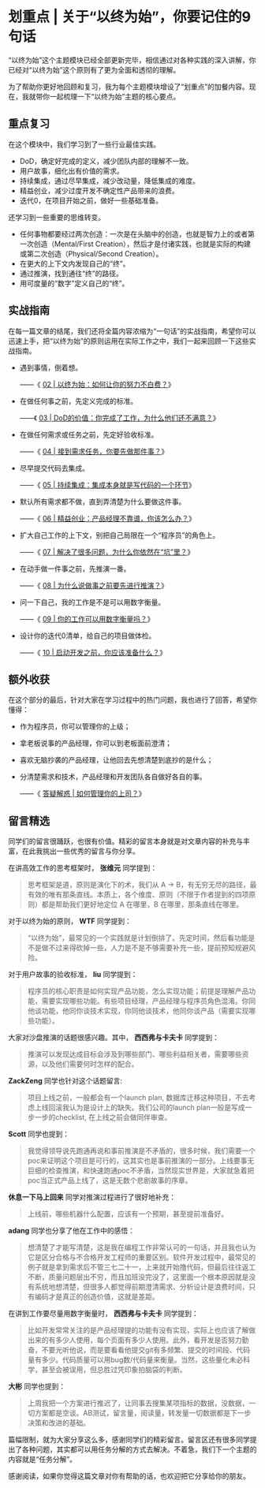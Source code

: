 # 划重点 | 关于“以终为始”，你要记住的9句话


“以终为始”这个主题模块已经全部更新完毕，相信通过对各种实践的深入讲解，你已经对“以终为始”这个原则有了更为全面和透彻的理解。

为了帮助你更好地回顾和复习，我为每个主题模块增设了“划重点”的加餐内容。现在，我就带你一起梳理一下“以终为始”主题的核心要点。

## 重点复习

在这个模块中，我们学习到了一些行业最佳实践。

- DoD，确定好完成的定义，减少团队内部的理解不一致。
- 用户故事，细化出有价值的需求。
- 持续集成，通过尽早集成，减少改动量，降低集成的难度。
- 精益创业，减少过度开发不确定性产品带来的浪费。
- 迭代0，在项目开始之前，做好一些基础准备。

还学习到一些重要的思维转变。

- 任何事物都要经过两次创造：一次是在头脑中的创造，也就是智力上的或者第一次创造（Mental/First Creation），然后才是付诸实践，也就是实际的构建或第二次创造（Physical/Second Creation）。
- 在更大的上下文内发现自己的“终”。
- 通过推演，找到通往“终”的路径。
- 用可度量的“数字”定义自己的“终”。

## 实战指南

在每一篇文章的结尾，我们还将全篇内容浓缩为“一句话”的实战指南，希望你可以迅速上手，把“以终为始”的原则运用在实际工作之中，我们一起来回顾一下这些实战指南。

- 遇到事情，倒着想。


  ——《 [02 \| 以终为始：如何让你的努力不白费？](02-以终为始：如何让你的努力不白费？.md)》

- 在做任何事之前，先定义完成的标准。


  ——《 [03 \| DoD的价值：你完成了工作，为什么他们还不满意？](03-DoD的价值：你完成了工作，为什么他们还不满意？.md)》

- 在做任何需求或任务之前，先定好验收标准。


  ——《 [04 \| 接到需求任务，你要先做那件事？](04-接到需求任务，你要先做哪件事？.md)》

- 尽早提交代码去集成。


  ——《 [05 \| 持续集成：集成本身就是写代码的一个环节](05-持续集成：集成本身就是写代码的一个环节.md)》

- 默认所有需求都不做，直到弄清楚为什么要做这件事。


  ——《 [06 \| 精益创业：产品经理不靠谱，你该怎么办？](06-精益创业：产品经理不靠谱，你该怎么办？.md)》

- 扩大自己工作的上下文，别把自己局限在一个“程序员”的角色上。


  ——《 [07 \| 解决了很多问题，为什么你依然在“坑”里？](07-解决了很多技术问题，为什么你依然在“坑”里？.md)》

- 在动手做一件事之前，先推演一番。


  ——《 [08 \| 为什么说做事之前要先进行推演？](08-为什么说做事之前要先进行推演？.md)》

- 问一下自己，我的工作是不是可以用数字衡量。


  ——《 [09 \| 你的工作可以用数字衡量吗？](09-你的工作可以用数字衡量吗？.md)》

- 设计你的迭代0清单，给自己的项目做体检。


  ——《 [10 \| 启动开发之前，你应该准备什么？](10-迭代0-启动开发之前，你应该准备什么？.md)》


## 额外收获

在这个部分的最后，针对大家在学习过程中的热门问题，我也进行了回答，希望你懂得：

- 作为程序员，你可以管理你的上级；
- 拿老板说事的产品经理，你可以到老板面前澄清；
- 喜欢无脑抄袭的产品经理，让他回去先想清楚到底抄的是什么；
- 分清楚需求和技术，产品经理和开发团队各自做好各自的事。


  ——《 [答疑解惑 \| 如何管理你的上司？](答疑解惑-如何管理你的上级？.md)》

## 留言精选

同学们的留言很踊跃，也很有价值。精彩的留言本身就是对文章内容的补充与丰富，在此我挑出一些优秀的留言与你分享。

在讲高效工作的思考框架时， **张维元** 同学提到：

> 思考框架是道，原则是演化下的术，我们从 A → B，有无穷无尽的路径，最有效的唯有那条直线。本质上，各个维度、原则（不限于作者提到的四项原则）都是帮助我们更好地定位 A 在哪里，B 在哪里，那条直线在哪里。

对于以终为始的原则， **WTF** 同学提到：

> “以终为始”，最常见的一个实践就是计划倒排了。先定时间，然后看功能是不是做不过来得砍掉一些，人力是不是不够需要补充一些，提前预知规避风险。

对于用户故事的验收标准， **liu** 同学提到：

> 程序员的核心职责是如何实现产品功能，怎么实现功能；前提是理解产品功能，需要实现哪些功能。有些项目经理，产品经理与程序员角色混淆。你同他谈功能，他同你谈技术实现，你同他谈技术，他同你谈产品（需要实现哪些功能）。

大家对沙盘推演的话题很感兴趣。其中， **西西弗与卡夫卡** 同学提到：

> 推演可以发现达成目标会涉及到哪些部门、哪些利益相关者，需要哪些资源，以及他们需要何时怎样的配合。

**ZackZeng** 同学也针对这个话题留言:

> 项目上线之前，一般都会有一个launch plan, 数据库迁移这种项目，不去考虑上线回滚我认为是设计上的缺失。我们公司的launch plan一般是写成一步一步的checklist, 在上线之前会做同伴审查。

**Scott** 同学也提到：

> 我觉得领导说先跑通再说和事前推演是不矛盾的，很多时候，我们需要一个poc来证明这个项目是可行的，这其实也是事前推演的一部分。上线要事无巨细的检查推演，和快速跑通poc不矛盾，当然现实世界是，大家就急着把poc当正式产品上线了，这是无数个悲剧故事的序章。

**休息一下马上回来** 同学对推演过程进行了很好地补充：

> 上线前，哪些机器什么配置，应该有一个预期，甚至提前准备好。

**adang** 同学也分享了他在工作中的感悟：

> 想清楚了才能写清楚，这是我在编程工作非常认可的一句话，并且我也认为它是区分合格与不合格开发工程师的重要区别。软件开发过程中，最常见的例子就是拿到需求后不管三七二十一，上来就开始撸代码，但最后往往返工不断，质量问题层出不穷，而且加班没完没了，这里面一个根本原因就是没有系统地想清楚，但很多人都觉得前期澄清需求、分析设计是浪费时间，只有编码才是真正的创造价值，这就是差距。

在讲到工作要尽量用数字衡量时， **西西弗与卡夫卡** 同学提到：

> 比如开发常常关注的是产品经理提的功能有没有实现，实际上也应该了解做出来的有多少人使用，每个页面有多少人使用。此外，看开发是否努力勤奋，不要光听他说，而是要看看他提交git有多频繁、提交的时间段、代码量有多少。代码质量可以用bug数/代码量来衡量。当然，这些量化未必科学，甚至会被误用，但总胜过凭印象拍脑袋的判断。

**大彬** 同学也提到：

> 上周我把一个方案进行推迟了，让同事去搜集某项指标的数据，没数据，一切方案都是空谈。AB测试，留言量，阅读量，转发量一切数据都是下一步决策和改进的基础。

篇幅限制，就为大家分享这么多，感谢同学们的精彩留言。留言区还有很多同学提出了各种问题，其实都可以用任务分解的方式去解决。不着急，我们下一个主题的内容就是“任务分解”。

感谢阅读，如果你觉得这篇文章对你有帮助的话，也欢迎把它分享给你的朋友。